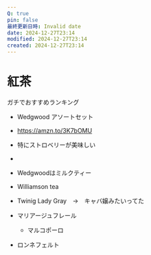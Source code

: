 ```yaml
---
Q: true
pin: false
最終更新日時: Invalid date
date: 2024-12-27T23:14
modified: 2024-12-27T23:14
created: 2024-12-27T23:14
---
```

# 紅茶

ガチでおすすめランキング

- Wedgwood アソートセット  
- https://amzn.to/3K7bOMU  
- 特にストロベリーが美味しい  
-  

- Wedgwoodはミルクティー
- Williamson tea
- Twinig Lady Gray　→　キャバ嬢みたいってた
- マリアージュフレール
    - マルコポーロ
- ロンネフェルト